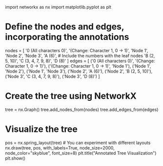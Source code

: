import networkx as nx
import matplotlib.pyplot as plt

# Define the nodes and edges, incorporating the annotations
nodes = [
    '0 (All characters 0)', 
    '(Change: Character 1, 0 -> 1)', 
    'Node 1', 
    'Node 2', 
    'Node 3', 
    'A (6)',  # Include the numbers with the leaf nodes
    'B (2, 5, 10)', 
    'C (3, 4, 7, 9, 8)', 
    'D (8)'
]
edges = [
    ('0 (All characters 0)', '(Change: Character 1, 0 -> 1)'), 
    ('(Change: Character 1, 0 -> 1)', 'Node 1'), 
    ('Node 1', 'Node 2'), 
    ('Node 1', 'Node 3'), 
    ('Node 2', 'A (6)'), 
    ('Node 2', 'B (2, 5, 10)'), 
    ('Node 3', 'C (3, 4, 7, 9, 8)'), 
    ('Node 3', 'D (8)')
]

# Create the tree using NetworkX
tree = nx.Graph()
tree.add_nodes_from(nodes)
tree.add_edges_from(edges)

# Visualize the tree
pos = nx.spring_layout(tree)  # You can experiment with different layouts
nx.draw(tree, pos, with_labels=True, node_size=2000, node_color="skyblue", font_size=8) 
plt.title("Annotated Tree Visualization")
plt.show()
